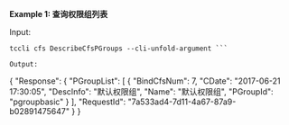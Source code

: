 **Example 1: 查询权限组列表**



Input: 

```
tccli cfs DescribeCfsPGroups --cli-unfold-argument ```

Output: 
```
{
    "Response": {
        "PGroupList": [
            {
                "BindCfsNum": 7,
                "CDate": "2017-06-21 17:30:05",
                "DescInfo": "默认权限组",
                "Name": "默认权限组",
                "PGroupId": "pgroupbasic"
            }
        ],
        "RequestId": "7a533ad4-7d11-4a67-87a9-b02891475647"
    }
}
```

